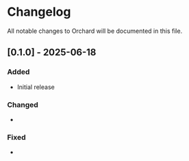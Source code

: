 # Changelog

All notable changes to Orchard will be documented in this file.

## [0.1.0] - 2025-06-18

### Added
- Initial release

### Changed
-

### Fixed
-


